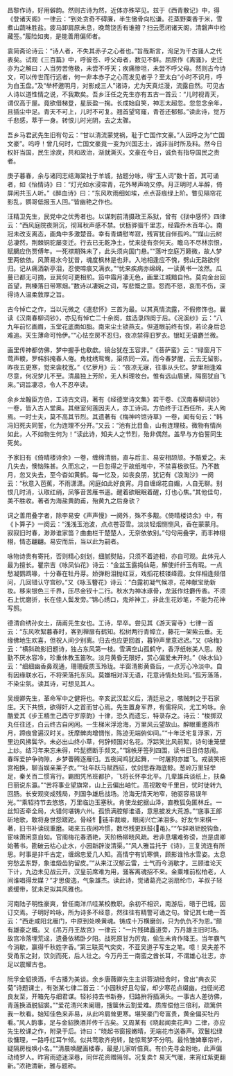 <!-- { "loadSidebar": true } -->
昌黎作诗，好用僻韵。然则古诗为然，近体亦殊罕见。兹于《西青散记》中，得《登诸天阁》一律云：“到处贪奇不碍廉，半生慠骨向松谦。花蒸野粟香于米，雪煮山蔬味胜盐。疲马卸肩原未息，晚莺饶舌有谁箝？扫云愿闭诸天阁，清磐声中检藏签。”履险如夷，是能善用偏师者。

袁简斋论诗云：“诗人者，不失其赤子之心者也。”旨哉斯言，洵足为千古骚人之代表矣。试观《三百篇》中，呼彼苍、呼父母者，数见不鲜。屈原作《离骚》，史迁亦为之解曰：人当劳苦倦极，未尝不呼天；疾痛惨坦，未尝不呼父母。然则古今诗文，可以传世而行远者，何一非本赤子之心而发见者乎？至太白“小时不识月，呼为白玉盘。”及“举杯邀明月，对影成三人”诸诗，尤为天真烂漫，流露自然。可见古人诗以道性情之说，不我欺矣。吾乡汪任之先生亦有五古一首云：“儿时视青天，谓仅高于屋。竟欲借梯登，星辰盈一掬。长成始自笑，神志太超忽。忽忽念余年，且插尘中足。青天不可上，儿时不可复。翘首望穹窿，青苍还郁郁。”读此诗，觉万千悲感，萃于一身。转恨儿时光阴，去之太骤。

吾乡马君武先生旧有句云：“甘以清流蒙党祸，耻于亡国作文豪。”人因呼之为“亡国文豪”。呜呼！曾几何时，亡国文豪竟一变为兴国志士，诚非当时所及料。然今日权奸当国，民生涂炭，共和政治，渐就澌灭。文豪在今日，诚负有指导国民之责者。

庚子暮春，余与诸同志结海棠社于羊城，拈题分咏，得“玉人词”数十首。其可诵者，如《怡情诗》曰：“灯光如水浸帘青，花外琴声响又停。月正明时人半醉，倚屏闲共玉人听。”《醉血诗》曰：“东风吹雨细如埃，点点苔痕绿上阶。瞥见隔帘花影乱，鹦哥低报玉人回。”皆幽艳之作也。

汪精卫先生，民党中之优秀者也。以谋刺前清摄政王系狱，曾有《狱中感怀》四律云：“西风庭院夜阴沉，彻耳秋声感不禁。伏枥骅骝千里志，经霜乔木百年心。南冠未改支离态，画角中多激楚音。幸有青燐慰岑寂，残宵犹自伴孤吟。”“煤山云树总凄然，荆棘铜驼屡变迁。行去已无乾净土，忧来徒有奈何天。瞻乌不尽林宗恨，赋鵩应伤贾傅年。一死襟期殊未了，此头须向国门悬。”“落叶空庭万籁微，故人梦里两依依。风萧易水今犹昔，魂度枫林是也非。入地相逢应不愧，劈山无路欲何归。记从痛洒新亭泪，忍使啼痕又满衣。”“忧来疾病亦绵绵，一读黄书一泫然。瓜蔓已都无可摘，豆萁何可更相煎。笳中霜月凄无色，画里江城黯自怜。莫向金台回首望，荆榛落日带寒烟。”数诗以凄婉之词，写悲慨之意。怨而不怒，哀而不伤，深得诗人温柔敦厚之旨。

古今悼亡之作，当以元微之《遣悲怀》三首为最。以其真情流露，不假修饰也。曩读《汉南春柳词钞》，亦见有悼亡二十余阕，兹选录四阕于后。《浣溪纱》云：“八九年前忆画眉，玉堂花底面如脂。南来尘土锁燕支。但道眼前终有恨，若论身后总难追。天生薄命可怜伊。”“心怯空房不忍归，夜凉禁得旧罗衣。银缸无语麝兰微。

画里传神都仿佛，梦中握手也欷歔。镜台犹在玉容非。”《菩萨蛮》云：“绿窗月下莺声輭，罗帏斜掩春人倦。角枕绣鸳鸯，渠侬同一双。而今春梦醒，云去无留影。昨夜五更寒，觉来衾枕宽。”《忆萝月》云：“夜凉无寐，往事从头忆。梦里相逢难尽意，何况梦儿不至。清晨独上芳阶，无人料理妆台。惟有远山眉黛，隔窗犹自飞来。”词旨凄凉，令人不忍卒读。

余乡龙翰臣方伯，工诗古文词，著有《经德堂诗文集》若干卷、《汉南春柳词钞》一卷，皆入古人堂奥。其继室何莲因夫人，亦工诗词。方伯终于江西任所，夫人殉焉。一时士夫，莫不高其节烈。其遗著有《梅神吟馆诗草》一卷，闻有句云：“韩冯妇死夫同誓，化为连理不分开。”又云：“池有比目鱼，山有连理枝。微物有情尚如此，人不如物生何为！”读此诗，知夫人之节烈，殆非偶然。盖早与方伯誓同生死矣。

予家旧有《倚晴楼诗余》一卷，缠绵清丽，直与后主、易安相颉颃。予酷爱之。未几失去，懊恼殊甚。久而忘之，一日忽得之于故纸堆中，不禁喜极欲狂。乃不数月，忽又失去，至今杳如黄鹤。每一忆及，如丧良朋，犹记有《浪淘沙》一阕云：“秋意入芭蕉，不雨潇潇。闲庭如此好良宵。月自缠绵花自媚，人自无聊。别恨几时消，认取红绡，凤筝音苦雁书遥。醒着欲眠眠着醒，灯也心焦。”其他佳句，美不胜收。著者为海盐黄韵甫，殆黄九之后身欤？

词之善用叠字者，除李易安《声声慢》一阕外，殊不多觏。《倚晴楼诗余》中，有《卜算子》一阕云：“浅浅玉池波，点点苍苔雪。淡淡轻烟恻恻风，香在蒙蒙月。寂寂旧时春，渺渺谁家笛？曲曲栏干楚楚人，无奈依依别。”句句用叠字，而丰神栩栩，情态翩翩。易安而后，当以此为嗣者。

咏物诗贵有寄托，否则精心刻划，细腻熨贴，只须不着迹相，亦自可观。此体元人最为擅长。瞿宗吉《咏凤仙花》诗云：“金盆玉露捣仙葩，解使纤纤玉有瑕。一点愁凝鹦鹉喙，十分春在牡丹芽。娇弹粉泪抛红豆，戏搯花枝镂绛霞。女伴相逢频借问，几回错认守宫砂。”又《咏玉簪花》诗云：“白露初凝气候凉，花神献宝助新妆。移来银色三千界，压尽金钗十二行。秋水为神冰琢骨，龙涎作炷麝传香。不须石上忧磨折，长在佳人鬓发旁。”锦心绣口，鬼斧神工，非此生花妙笔，不能为花神写照。

德清俞绣孙女土，荫甫先生女也。工诗，早卒。尝见其《游天甯寺》七律一首云：“东风吹絮暮春时，客到禅扉有鹤知。松树两行青幛立，藤花一架紫云垂。无缘佛地生欢喜，但祝人间少别离。归去也应更回首，暮钟声里意迟迟。”又《咏梅》云：“横斜疏影旧题诗，独占东风第一枝。雪满空山孤鹤守，香浮纸帐美人思。殷勤不厌水容冷，珍重休教玉笛吹。淡月黄昏无限好，赏心偏爱未开时。”《咏水仙》云：“细细幽香鼻观通，珊珊瘦质玉玲珑。半窗清影黄昏后，一点芳心冷淡中。自有因缘联水石，不将荣落托东风。莫嫌相对浑无语，花意诗情处处同。”孤芳落落，不染尘氛。读其诗，可想见其人。

吴绶卿先生，革命军中之健将也。辛亥武汉起义后，清廷忌之，嗾贼刺之于石家庄。天下共愤，欲得奸人之首而甘心焉。先生置身军界，有儒将风，尤工吟咏。余酷爱其《步王梧生己酉守岁原韵》十律，恐久而遗忘，特录存之。诗云：“梭掷双丸任往还，白云终古自闲闲。一生梯米浮沧海，万里风云望故山。醉眼重邀燕市月，蹄痕曾遍汉时关。抚摩髀肉增惆怅，陈迹无端俯仰间。”“十年泛宅复浮家，万里边风拂鬓华。未必出山终小草，何辞倾国对名花。浮踪笑比风前絮，诗句谁笼壁上纱。结习年来忘未得，吟髭撚断手频叉。”“锦帙牙签列四围，读书日日侍慈闱。春晖爱护争驹隙，乡梦瞢腾逐雁归。五夜闻鸡犹起舞，一时屠狗亦雄飞。戎装笑把宫袍换，聊当娱亲莱子衣。”“壮年跃马赋西征，仗剑思吞海底鲸。葱岭万里轻举足，秦关百二惯宵行。霸图凭吊班都护，飞将长怀李北平。几辈雄兵谈纸上，扶桑日丽说东瀛。”“苦将事业望旗常，山上云偏出岫忙。高视敢夸千里目，忧时徒转九回肠。长安观奕成残局，列国争雄启战场。沧海无情天地窄，驰驱容易误年光。”“乘轺持节去悠悠，万里临边玉塞秋。肯使龙蛇据山泽，直教狐兔匿林丘。一丝知否牵全局，大错何堪铸六州。孤愤满腔郁谁语，意思披发大荒游。”“底事王郎斫地歌，敢将身世怨蹉跎。骨经钅链丰裁峻，眼阅兴亡涕泪多。好友乍来棋一著，旧书补读砚重磨。竭来五夜闲吟惯，数尽残更跃鼓{黾}。”“乍辞艰钜脱钩鱼，宦味萧闲意自如。官阁梅花春酒艳，天阶杨柳晓风疏。若非息壤难弥谤，岂是虞卿始著书。勘破云枯心止水，小园新辟浚清渠。”“风人雅旨托于《诗》，三复流连有所思。时事是非千古定，缠绵忠爱几人知。高情宁有饥寒惧，顾影谁怜水雪姿。太息穷愁孟东野，象谁燬齿豹留皮。”“从来江汉郁云雷，士气而今消歇才。三顾谁论天下计，九边未见战云开。汉皇前席难为用，骚客离魂招不来。金粟堆前松柏老，人间谁唱得龙媒？”才思俊逸，气象雄杰。读此诗，觉诸葛亮之羽扇纶巾，羊叔子轻裘缓带，犹未足拟其风雅也。

河南陆子明性豪爽，曾任南洋爪哇某校教职。余初不相识，南游后，晤于巴城，因订交焉。子明好吟咏，所为诗多不经意，然往往有精警可诵之句。曾记其七绝一首云：“西走咸阳北雁门，中原到处唤黄魂。铸成十万横磨剑，只为仇仇不为恩。”颇有雄豪之概。又《吊万丹王故宫》一律云：“一片残碑矗道旁，万丹雄主旧时场。故宫冷落埋荒迳，遗叠依稀卧夕阳。战死原甘为厉鬼，偷生未肯作降王。当年霸气今消歇，赢得千秋姓字香。”第三联英气奕奕，不亚吴道子写生之笔。噫！吴夫差不受甬东之封，饮剑而死，后人壮之。今万丹王一南蛮之酋长耳，不谓雄心壮志，亦足以震耀古也。

阮孚金貂换酒，千古播为美谈。余乡唐薇卿先生主讲蓉湖经舍时，曾出“典衣买菊”诗题课士，有张某七律二首云：“小园秋好且勾留，却少寒花点缀幽。扫径尚迟良友至，开箱先与细君谋。轻衫持去书新券，归路拚将插满头。一事古人差彷佛，青莲换酒脱貂裘。”“爱花清兴未阑珊，搜箧休云割爱难。质库偿他三倍利，疏篱供我一秋看。始知佳色来非易，从此吟肩耸更寒。堪笑豪门夸富贵，黄金偏买牡丹看。”风人韵事，足与金貂换酒并传千古矣。又周某有《晓起闻卖花声》二律，亦应先生校课之作，附录于后。诗曰：“晓起书窗报嫩晴，无端花市送春声。双鬟松绿妆慵理，一路呼红耳乍倾。似共莺歌齐宛转，陡惊鸳梦不分明。最怜雏婢搴帘听，疑隔房栊唤小名。”“清晨唤醒画楼春，最是儿家听倍真。有价先寻金粉地，此声偏动绮罗人。昨宵雨迹迷深巷，同伴花资赠隔邻。况复卖饣易天气暖，来宵红紫更翻新。”浓艳清新，雅与题称。

